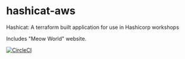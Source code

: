 # hashicat-aws
Hashicat: A terraform built application for use in Hashicorp workshops

Includes "Meow World" website.


[![CircleCI](https://circleci.com/gh/hashicorp/hashicat-aws.svg?style=svg)](https://circleci.com/gh/hashicorp/hashicat-aws)

